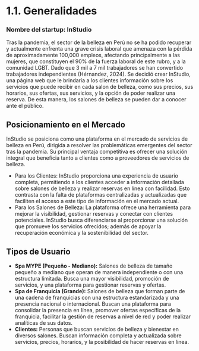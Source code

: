 # 1.1. Generalidades

### **Nombre del startup:**  InStudio

Tras la pandemia, el sector de la belleza en Perú no se ha podido recuperar y actualmente enfrenta una grave crisis laboral que amenaza con la pérdida de aproximadamente 100,000 empleos, afectando principalmente a las mujeres, que constituyen el 90% de la fuerza laboral de este rubro, y a la comunidad LGBT. Dado que 3 mil a 7 mil trabajadores se han convertido trabajadores independientes (Hérnandez, 2024). Se decidió crear InStudio, una página web que le brindaría a los clientes información sobre los servicios que puede recibir en cada salon de belleza, como sus precios, sus horarios, sus ofertas, sus servicios, y la opción de poder realizar una reserva. De esta manera, los salones de belleza se pueden dar a conocer ante el público.

## Posicionamiento en el Mercado
InStudio se posiciona como una plataforma en el mercado de servicios de belleza en Perú, dirigida a resolver las problemáticas emergentes del sector tras la pandemia. Su principal ventaja competitiva es ofrecer una solución integral que beneficia tanto a clientes como a proveedores de servicios de belleza.

- Para los Clientes: InStudio proporciona una experiencia de usuario completa, permitiendo a los clientes acceder a información detallada sobre salones de belleza y realizar reservas en línea con facilidad. Esto contrasta con la falta de plataformas centralizadas y actualizadas que faciliten el acceso a este tipo de información en el mercado actual.
- Para los Salones de Belleza: La plataforma ofrece una herramienta para mejorar la visibilidad, gestionar reservas y conectar con clientes potenciales. InStudio busca diferenciarse al proporcionar una solución que promueve los servicios ofrecidos; además de apoyar la recuperación económica y la sostenibilidad del sector.

## Tipos de Usuario
- **Spa MYPE (Pequeño - Mediano):** Salones de belleza de tamaño pequeño a mediano que operan de manera independiente o con una estructura limitada. Busca una mayor visibilidad, promoción de servicios, y una plataforma para gestionar reservas y ofertas.
- **Spa de Franquicia (Grande):** Salones de belleza que forman parte de una cadena de franquicias con una estructura estandarizada y una presencia nacional o internacional. Buscan una plataforma para consolidar la presencia en línea, promover ofertas específicas de la franquicia, facilitar la gestión de reservas a nivel de red y poder realizar analíticas de sus datos.
- **Clientes:** Personas que buscan servicios de belleza y bienestar en diversos salones. Buscan información completa y actualizada sobre servicios, precios, horarios, y la posibilidad de hacer reservas en línea.

